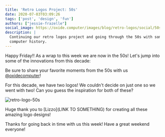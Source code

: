 ```yaml
---
title: 'Retro Logos Project: 50s'
date: 2020-07-03T03:09:26
tags: ['post', 'design', 'fun']
authors: ["jessie-frazelle"]
social_image: https://oxide.computer/images/blog/retro-logos/social/50s.png
description: |
  Continuing our retro logos project and going through the 50s with some fun
  computer history.
---
```


Happy Friday!! As a wrap to this week we are now in the 50s! 
Let's jump into some of the innovations from this decade: 


Be sure to 
share your favorite moments from the 50s with us 
[@oxidecomputer](https://twitter.com/oxidecomputer)!


For this decade, we have two logos! We couldn't decide on just one so we went
with two! Can you guess the inspiration for both of these?

<div class="my-8 border-4 border-oxide-green">
  <picture>
    <source srcset="/images/blog/retro-logos/50s-narrow.png" media="(max-width: 767px)">
    <img src="/images/blog/retro-logos/50s.png" alt="retro-logo-50s" />
  </picture>
</div>

Huge thank you to [Lizzo](LINK TO SOMETHING) for creating all these amazing logo
designs! 

Thanks for going back in time with us this week! Have a great weekend everyone!

